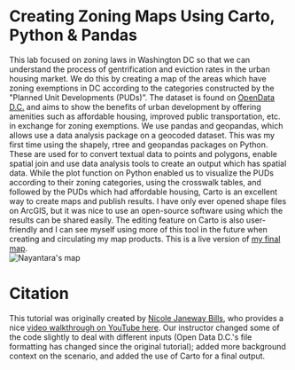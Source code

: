 # Creating Zoning Maps Using Carto, Python & Pandas
This lab focused on zoning laws in Washington DC so that we can understand the process of gentrification and eviction rates in the urban housing market. We do this by creating a map of the areas which have zoning exemptions in DC according to the categories constructed by the "Planned Unit Developments (PUDs)”. The dataset is found on [OpenData D.C.](https://opendata.dc.gov/) and aims to show the benefits of urban development by offering amenities such as affordable housing, improved public transportation, etc. in exchange for zoning exemptions.
We use pandas and geopandas, which allows use a data analysis package on a geocoded dataset. This was my first time using the shapely, rtree and geopandas packages on Python. These are used for to convert textual data to points and polygons, enable spatial join and use data analysis tools to create an output which has spatial data. 
While the plot function on Python enabled us to visualize the PUDs according to their zoning categories, using the crosswalk tables, and followed by the PUDs which had affordable housing, Carto is an excellent way to create maps and publish results. I have only ever opened shape files on ArcGIS, but it was nice to use an open-source software using which the results can be shared easily. The editing feature on Carto is also user-friendly and I can see myself using more of this tool in the future when creating and circulating my map products. This is a live version of [my final map](https://nayantarab.carto.com/builder/5243f4f9-ff85-4a28-b632-ec7d381f0281/embed).  
![Nayantara's map](images/Nayantara_Carto_ouput.png)



# Citation
This tutorial was originally created by [Nicole Janeway Bills](https://twitter.com/nicole_janeway), who provides a nice [video walkthrough on YouTube here](https://www.youtube.com/watch?v=b9G2T4CPYVM&feature=emb_logo). Our instructor changed some of the code slightly to deal with different inputs (Open Data D.C.'s file formatting has changed since the original tutorial); added more background context on the scenario, and added the use of Carto for a final output.
